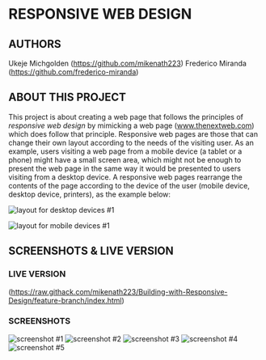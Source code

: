 # RESPONSIVE WEB DESIGN

## AUTHORS

Ukeje Michgolden (https://github.com/mikenath223)
Frederico Miranda (https://github.com/frederico-miranda)

## ABOUT THIS PROJECT

This project is about creating a web page that follows the principles of _responsive web design_ by mimicking a web page (www.thenextweb.com) which does follow that principle. Responsive web pages are those that can change their own layout according to the needs of the visiting user. As an example, users visiting a web page from a mobile device (a tablet or a phone) might have a small screen area, which might not be enough to present the web page in the same way it would be presented to users visiting from a desktop device. A responsive web pages rearrange the contents of the page according to the device of the user (mobile device, desktop device, printers), as the example below:

![layout for desktop devices #1](images/wide-screen/001.png "Example of desktop layout #1")

![layout for mobile devices #1](images/narrow-screen/001.png "Example of mobile layout #1")

## SCREENSHOTS & LIVE VERSION

### LIVE VERSION

(https://raw.githack.com/mikenath223/Building-with-Responsive-Design/feature-branch/index.html)

### SCREENSHOTS

![screenshot #1](images/screenshots/001.png)
![screenshot #2](images/screenshots/002.png)
![screenshot #3](images/screenshots/003.png)
![screenshot #4](images/screenshots/004.png)
![screenshot #5](images/screenshots/005.png)
